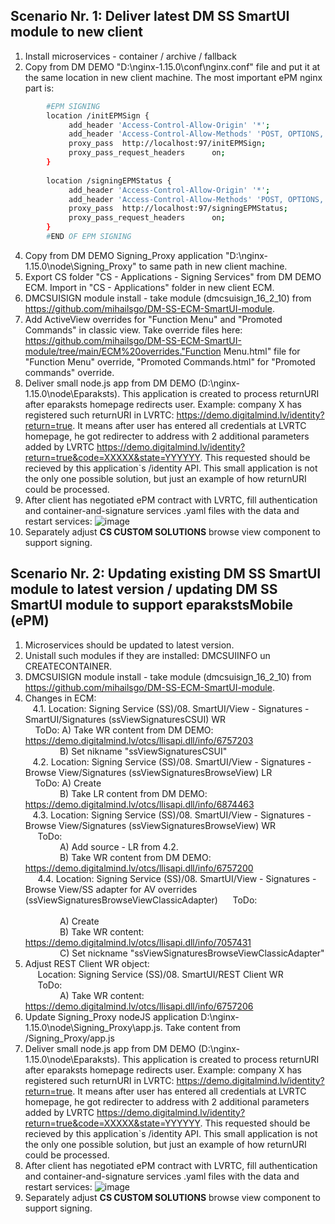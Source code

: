 ## Scenario Nr. 1: Deliver latest DM SS SmartUI module to new client
  1. Install microservices - container / archive / fallback
  2. Copy from DM DEMO "D:\nginx-1.15.0\conf\nginx.conf" file and put it at the same location in new client machine. The most important ePM nginx part is:

```sh
		#EPM SIGNING					
		location /initEPMSign {
			 add_header 'Access-Control-Allow-Origin' '*';
			 add_header 'Access-Control-Allow-Methods' 'POST, OPTIONS, GET';
			 proxy_pass  http://localhost:97/initEPMSign;
			 proxy_pass_request_headers      on;
		}								
		
		location /signingEPMStatus {
			 add_header 'Access-Control-Allow-Origin' '*';
			 add_header 'Access-Control-Allow-Methods' 'POST, OPTIONS, GET';
			 proxy_pass  http://localhost:97/signingEPMStatus;
			 proxy_pass_request_headers      on;
		}			
		#END OF EPM SIGNING
```

  4. Copy from DM DEMO Signing_Proxy application "D:\nginx-1.15.0\node\Signing_Proxy\" to same path in new client machine.
  5. Export CS folder "CS - Applications - Signing Services" from DM DEMO ECM. Import in "CS - Applications" folder in new client ECM.
  6. DMCSUISIGN module install - take module (dmcsuisign_16_2_10) from https://github.com/mihailsgo/DM-SS-ECM-SmartUI-module.
  7. Add ActiveView overrides for "Function Menu" and "Promoted Commands" in classic view. Take override files here: https://github.com/mihailsgo/DM-SS-ECM-SmartUI-module/tree/main/ECM%20overrides."Function Menu.html" file for "Function Menu" override, "Promoted Commands.html" for "Promoted commands" override.
  8. Deliver small node.js app from DM DEMO (D:\nginx-1.15.0\node\Eparaksts\). This application is created to process returnURI after eparaksts homepage redirects user. Example: company X has registered such returnURI in LVRTC: https://demo.digitalmind.lv/identity?return=true. It means after user has entered all credentials at LVRTC homepage, he got redirecter to address with 2 additional parameters added by LVRTC https://demo.digitalmind.lv/identity?return=true&code=XXXXX&state=YYYYYY. This requested should be recieved by this application`s /identity API. This small application is not the only one possible solution, but just an example of how returnURI could be processed.
  9. After client has negotiated ePM contract with LVRTC, fill authentication and container-and-signature services .yaml files with the data and restart services: 
  ![image](https://user-images.githubusercontent.com/3802544/234606602-ccd9f7b6-7bd7-408d-8315-1d4951a3ed7a.png)
  9. Separately adjust **CS CUSTOM SOLUTIONS** browse view component to support signing.

## Scenario Nr. 2: Updating existing DM SS SmartUI module to latest version / updating DM SS SmartUI module to support eparakstsMobile (ePM)
  1. Microservices should be updated to latest version.
  2. Unistall such modules if they are installed: DMCSUIINFO un CREATECONTAINER.
  3. DMCSUISIGN module install - take module (dmcsuisign_16_2_10) from https://github.com/mihailsgo/DM-SS-ECM-SmartUI-module.
  4. Changes in ECM:<br/>
  &nbsp;&nbsp; 4.1. Location: Signing Service (SS)/08. SmartUI/View - Signatures - SmartUI/Signatures (ssViewSignaturesCSUI) WR<br/>
  &nbsp;&nbsp;&nbsp;&nbsp;ToDo: A) Take WR content from DM DEMO: https://demo.digitalmind.lv/otcs/llisapi.dll/info/6757203<br/>
  &nbsp;&nbsp;&nbsp;&nbsp;&nbsp;&nbsp;&nbsp;&nbsp;&nbsp;&nbsp;&nbsp;&nbsp;&nbsp; B) Set nikname "ssViewSignaturesCSUI"<br/>
  &nbsp;&nbsp; 4.2. Location: Signing Service (SS)/08. SmartUI/View - Signatures - Browse View/Signatures (ssViewSignaturesBrowseView) LR<br/> 
  &nbsp;&nbsp;&nbsp;&nbsp;ToDo: A) Create<br/>
   &nbsp;&nbsp;&nbsp;&nbsp;&nbsp;&nbsp;&nbsp;&nbsp;&nbsp;&nbsp;&nbsp;&nbsp;&nbsp; B) Take LR content from DM DEMO: https://demo.digitalmind.lv/otcs/llisapi.dll/info/6874463<br/>
   &nbsp;&nbsp;    4.3. Location: Signing Service (SS)/08. SmartUI/View - Signatures - Browse View/Signatures (ssViewSignaturesBrowseView) WR<br/> 
  &nbsp;&nbsp;&nbsp;&nbsp;	  ToDo:<br/> 
 &nbsp;&nbsp;&nbsp;&nbsp;&nbsp;&nbsp;&nbsp;&nbsp;&nbsp;&nbsp;&nbsp;&nbsp;&nbsp;		A) Add source - LR from 4.2.<br/>
 &nbsp;&nbsp;&nbsp;&nbsp;&nbsp;&nbsp;&nbsp;&nbsp;&nbsp;&nbsp;&nbsp;&nbsp;&nbsp;		B) Take WR content from DM DEMO: https://demo.digitalmind.lv/otcs/llisapi.dll/info/6757200<br/>
  &nbsp;&nbsp;&nbsp;&nbsp;     4.4. Location: Signing Service (SS)/08. SmartUI/View - Signatures - Browse View/SS adapter for AV overrides (ssViewSignaturesBrowseViewClassicAdapter) 
 &nbsp;&nbsp;&nbsp;&nbsp;	  ToDo:<br/>	
 &nbsp;&nbsp;&nbsp;&nbsp;&nbsp;&nbsp;&nbsp;&nbsp;&nbsp;&nbsp;&nbsp;&nbsp;&nbsp;			A) Create<br/>
 &nbsp;&nbsp;&nbsp;&nbsp;&nbsp;&nbsp;&nbsp;&nbsp;&nbsp;&nbsp;&nbsp;&nbsp;&nbsp;			B) Take WR content: https://demo.digitalmind.lv/otcs/llisapi.dll/info/7057431<br/>
 &nbsp;&nbsp;&nbsp;&nbsp;&nbsp;&nbsp;&nbsp;&nbsp;&nbsp;&nbsp;&nbsp;&nbsp;&nbsp;			C) Set nickname "ssViewSignaturesBrowseViewClassicAdapter"<br/>
  5. Adjust REST Client WR object:<br/>
    &nbsp;&nbsp;&nbsp;&nbsp;	  Location: Signing Service (SS)/08. SmartUI/REST Client WR<br/>
   &nbsp;&nbsp;&nbsp;&nbsp;  	  ToDo:<br/>
 &nbsp;&nbsp;&nbsp;&nbsp;&nbsp;&nbsp;&nbsp;&nbsp;&nbsp;&nbsp;&nbsp;&nbsp;&nbsp;			A) Take WR content: https://demo.digitalmind.lv/otcs/llisapi.dll/info/6757206
  6. Update Signing_Proxy nodeJS application D:\nginx-1.15.0\node\Signing_Proxy\app.js. Take content from /Signing_Proxy/app.js
  7. Deliver small node.js app from DM DEMO (D:\nginx-1.15.0\node\Eparaksts\). This application is created to process returnURI after eparaksts homepage redirects user. Example: company X has registered such returnURI in LVRTC: https://demo.digitalmind.lv/identity?return=true. It means after user has entered all credentials at LVRTC homepage, he got redirecter to address with 2 additional parameters added by LVRTC https://demo.digitalmind.lv/identity?return=true&code=XXXXX&state=YYYYYY. This requested should be recieved by this application`s /identity API. This small application is not the only one possible solution, but just an example of how returnURI could be processed.
  8. After client has negotiated ePM contract with LVRTC, fill authentication and container-and-signature services .yaml files with the data and restart services:
![image](https://user-images.githubusercontent.com/3802544/234606628-10858bf7-ce03-4d9c-bec3-50ea18cc0617.png)
  9. Separately adjust **CS CUSTOM SOLUTIONS** browse view component to support signing.
